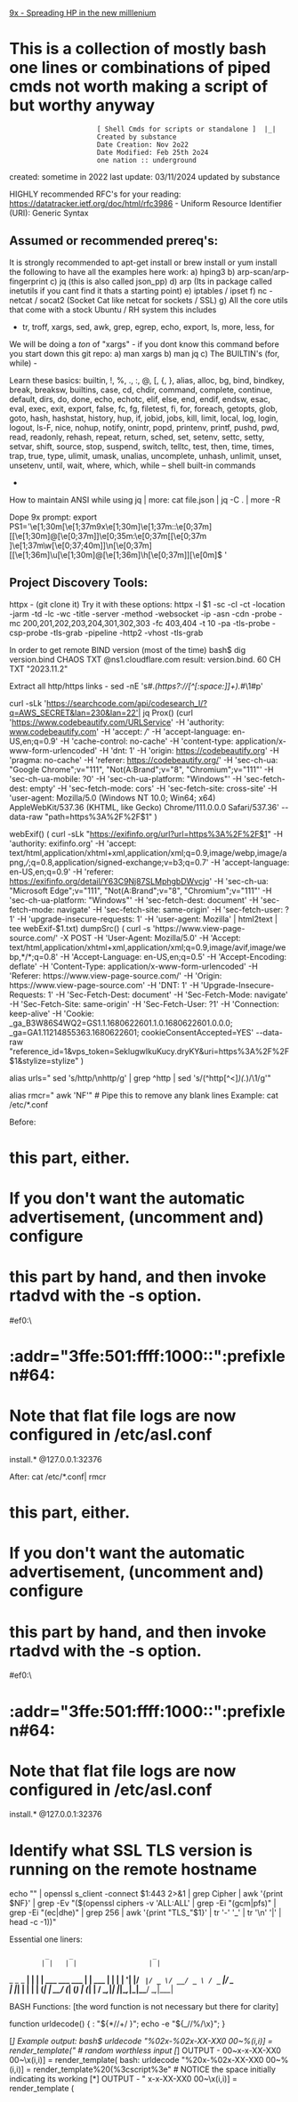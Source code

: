[9x - Spreading HP in the new milllenium](https://miro.medium.com/v2/resize:fit:1400/format:webp/1*FmCCE0TRNukHhb576NF4VQ.jpeg)


# This is a collection of mostly bash one lines or combinations of piped cmds not worth making a script of but worthy anyway
                                                                         
                          [ Shell Cmds for scripts or standalone ]  |_|            
                          Created by substance
                          Date Creation: Nov 2o22
                          Date Modified: Feb 25th 2o24
                          one nation :: underground
                                                                                                                                
created: sometime in 2022
last update: 03/11/2024
updated by substance

HIGHLY recommended RFC's for your reading:
https://datatracker.ietf.org/doc/html/rfc3986 -  Uniform Resource Identifier (URI): Generic Syntax

Assumed or recommended prereq's:
--------------------------------
It is strongly recommended to apt-get install or brew install or yum install the following to have all the examples here work:
a) hping3
b) arp-scan/arp-fingerprint
c) jq (this is also called json_pp)
d) arp (Its in package called inetutils if you cant find it  thats a starting point)
e) iptables / ipset
f) nc - netcat  / socat2 (Socket Cat like netcat for sockets / SSL)
g) All the core utils that come with a stock Ubuntu / RH system this includes
  -  tr, troff, xargs, sed, awk, grep, egrep, echo, export, ls, more, less, for

We will be doing a *ton* of "xargs" - if you dont know this command before you start down this git repo:
a)  man xargs
b)  man jq
c)  The BUILTIN's (for, while) - 

Learn these basics:
     builtin, !, %, ., :, @, [, {, }, alias, alloc, bg, bind, bindkey, break, breaksw, builtins, case, cd, chdir, command,
     complete, continue, default, dirs, do, done, echo, echotc, elif, else, end, endif, endsw, esac, eval, exec, exit,
     export, false, fc, fg, filetest, fi, for, foreach, getopts, glob, goto, hash, hashstat, history, hup, if, jobid, jobs,
     kill, limit, local, log, login, logout, ls-F, nice, nohup, notify, onintr, popd, printenv, printf, pushd, pwd, read, 
     readonly, rehash, repeat, return, sched, set, setenv, settc, setty, setvar, shift, source, stop, suspend, switch, 
     telltc, test, then, time, times, trap, true, type, ulimit, umask, unalias, uncomplete, unhash, unlimit, unset, 
     unsetenv, until, wait, where, which, while – shell built-in commands

-

How to maintain ANSI while using jq | more:
cat file.json | jq -C . | more -R


Dope 9x prompt:
export PS1='\e[1;30m[\e[1;37m9x\e[1;30m]\e[1;37m::\e[0;37m\][\[\e[1;30m\]\@\[\e[0;37m\]]\e[0;35m:\e[0;37m[\[\e[0;37m\
]\e[1;37m\w\[\e[0;37;40m\]]\n\[\e[0;37m\][\[\e[1;36m\]\u\[\e[1;30m\]@\[\e[1;36m\]\h\[\e[0;37m\]]\[\e[0m\]\$ '

Project Discovery Tools:
-----------------------
httpx - (git clone it)
Try it with these options:
httpx -l $1 -sc -cl -ct -location -jarm -td -lc -wc -title -server  -method -websocket -ip  -asn -cdn -probe -mc 200,201,202,203,204,301,302,303 -fc 403,404 -t 10 -pa -tls-probe -csp-probe -tls-grab -pipeline -http2 -vhost -tls-grab


In order to get remote BIND version (most of the time)
bash$ dig version.bind CHAOS TXT @ns1.cloudflare.com
result: version.bind.		60	CH	TXT	"2023.11.2"



Extract all http/https links - sed -nE 's#.*(https?://[^[:space:]]+).*#\1#p' 

curl -sLk 'https://searchcode.com/api/codesearch_I/?q=AWS_SECRET&lan=230&lan=22'| jq
Prox() (curl 'https://www.codebeautify.com/URLService'   -H 'authority: www.codebeautify.com'   -H 'accept: */*'   -H 'accept-language: en-US,en;q=0.9'   -H 'cache-control: no-cache'   -H 'content-type: application/x-www-form-urlencoded'   -H 'dnt: 1'   -H 'origin: https://codebeautify.org'   -H 'pragma: no-cache'   -H 'referer: https://codebeautify.org/'   -H 'sec-ch-ua: "Google Chrome";v="111", "Not(A:Brand";v="8", "Chromium";v="111"'   -H 'sec-ch-ua-mobile: ?0'   -H 'sec-ch-ua-platform: "Windows"'   -H 'sec-fetch-dest: empty'   -H 'sec-fetch-mode: cors'   -H 'sec-fetch-site: cross-site'   -H 'user-agent: Mozilla/5.0 (Windows NT 10.0; Win64; x64) AppleWebKit/537.36 (KHTML, like Gecko) Chrome/111.0.0.0 Safari/537.36'   --data-raw "path=https%3A%2F%2F$1" )

webExif() ( curl -sLk "https://exifinfo.org/url?url=https%3A%2F%2F$1"   -H 'authority: exifinfo.org'   -H 'accept: text/html,application/xhtml+xml,application/xml;q=0.9,image/webp,image/apng,*/*;q=0.8,application/signed-exchange;v=b3;q=0.7'   -H 'accept-language: en-US,en;q=0.9'   -H 'referer: https://exifinfo.org/detail/Y63C9Nj87SLMphgbDWvcjg'   -H 'sec-ch-ua: "Microsoft Edge";v="111", "Not(A:Brand";v="8", "Chromium";v="111"'   -H 'sec-ch-ua-platform: "Windows"'   -H 'sec-fetch-dest: document'   -H 'sec-fetch-mode: navigate'   -H 'sec-fetch-site: same-origin'   -H 'sec-fetch-user: ?1'   -H 'upgrade-insecure-requests: 1'   -H 'user-agent: Mozilla' | html2text | tee webExif-$1.txt)
dumpSrc() ( curl -s 'https://www.view-page-source.com/' -X POST -H 'User-Agent: Mozilla/5.0' -H 'Accept: text/html,application/xhtml+xml,application/xml;q=0.9,image/avif,image/webp,*/*;q=0.8' -H 'Accept-Language: en-US,en;q=0.5' -H 'Accept-Encoding: deflate' -H 'Content-Type: application/x-www-form-urlencoded' -H 'Referer: https://www.view-page-source.com/' -H 'Origin: https://www.view-page-source.com' -H 'DNT: 1' -H 'Upgrade-Insecure-Requests: 1' -H 'Sec-Fetch-Dest: document' -H 'Sec-Fetch-Mode: navigate' -H 'Sec-Fetch-Site: same-origin' -H 'Sec-Fetch-User: ?1' -H 'Connection: keep-alive' -H 'Cookie: _ga_B3W86S4WQ2=GS1.1.1680622601.1.0.1680622601.0.0.0; _ga=GA1.11214855363.1680622601; cookieConsentAccepted=YES' --data-raw "reference_id=1&vps_token=SeklugwIkuKucy.dryKY&uri=https%3A%2F%2F$1&stylize=stylize" )

alias urls=" sed 's/http/\nhttp/g' | grep ^http | sed 's/\(^http[^<]*\)\(.*\)/\1/g'"


alias rmcr=" awk 'NF'" # Pipe this to remove any blank lines
Example:
cat /etc/*.conf

Before:
#   this part, either.
#   If you don't want the automatic advertisement, (uncomment and) configure
#   this part by hand, and then invoke rtadvd with the -s option.
 
#ef0:\
#	:addr="3ffe:501:ffff:1000::":prefixlen#64:
# Note that flat file logs are now configured in /etc/asl.conf

install.*						@127.0.0.1:32376

After: cat /etc/*.conf| rmcr 
#   this part, either.
#   If you don't want the automatic advertisement, (uncomment and) configure
#   this part by hand, and then invoke rtadvd with the -s option.
#ef0:\
#	:addr="3ffe:501:ffff:1000::":prefixlen#64:
# Note that flat file logs are now configured in /etc/asl.conf
install.*						@127.0.0.1:32376




# Identify what SSL TLS version is running on the remote hostname
echo "" | openssl s_client -connect $1:443 2>&1 | grep Cipher | awk '{print $NF}' | grep -Ev "($(openssl ciphers -v 'ALL:ALL' | grep -Ei "(gcm|pfs)" | grep -Ei "(ec|dhe)" | grep 256 | awk '{print "TLS_"$1}' | tr '-' '_' | tr '\n' '|' | head -c -1))"
 

Essential one liners:

             _     _                    _      
            | |   | |                  | |     
  _   _ _ __| | __| | ___  ___ ___   __| | ___ 
 | | | | '__| |/ _` |/ _ \/ __/ _ \ / _` |/ _ \
 | |_| | |  | | (_| |  __/ (_| (_) | (_| |  __/
  \__,_|_|  |_|\__,_|\___|\___\___/ \__,_|\___|
                                          
BASH Functions: [the word function is not necessary but there for clarity]

function urldecode() { : "${*//+/ }"; echo -e "${_//%/\\x}"; }

[*] Example output:
bash$ urldecode  "%02x-%02x-XX-XX0 00~%(i,i)] = render_template("  # random worthless input
[*] OUTPUT - 00~x-x-XX-XX0 00~\x(i,i)] = render_template(
bash: urldecode  "%20x-%02x-XX-XX0 00~%(i,i)] = render_template%20(%3cscript%3e" # NOTICE the space initially indicating its working
[*] OUTPUT - " x-x-XX-XX0 00~\x(i,i)] = render_template (<script>"

[*] Explained: 
The substitution ${*//+/ } replaces all + characters with spaces in the input string, as + is often used to encode spaces in URLs. 
This substitution is stored in the default variable _.
The echo -e "${_//%/\\x}" part then processes percent-encoded characters. It replaces each % with \x, which echo -e interprets as 
introducing a hexadecimal byte. The result is the original, URL-decoded string printed to stdout.

        -------______________________________________~~~~~~~~~~~~~~~~~ [ URL-CODING ] -------______________________________________~~~~~~~~~~~~~~~~~


             _                          _      
            | |                        | |     
  _   _ _ __| | ___ _ __   ___ ___   __| | ___ 
 | | | | '__| |/ _ \ '_ \ / __/ _ \ / _` |/ _ \
 | |_| | |  | |  __/ | | | (_| (_) | (_| |  __/
  \__,_|_|  |_|\___|_| |_|\___\___/ \__,_|\___|
    BASH Functions: [the word function is not necessary but there for clarity]

Bash One-Liner to urlencode just the special chars:
--------------------------------
urlencode() { local string="${1}";  local strlen=${#string}; local encoded="";  local pos c o; for (( pos=0 ; pos<strlen ; pos++ ));   do c=${string:$pos:1}; case "$c" in [-_.~a-zA-Z0-9] )   o="${c}" ;; * )    printf -v o '%%%02x' "'$c";    esac; encoded+="${o}";     done;      echo "${encoded}"| sed 's/\./%2e/g';      }

bash$ urlencode https://www.tranceattic.com
[*] OUTPUT [*] https%3a%2f%2fwww%2etranceattic%2ecom

        ___
       __H__
 ___ ___[)]_____ ___ ___  {1.7.9.3#dev}
|_ -| . [(]     | .'| . |
|___|_  [(]_|_|_|__,|  _|
      |_|V...       |_|   https://sqlmap.org
[*] Recommended options:

sqlmap --url "https://tiatrue.com/admin.php?target=recover_password&valid=0" --dbms=mysql --random-agent --level 3 -a
Note: The goal is to find a dynamic parameter or multiple and run sqlmap on that.  As seen above.


One thing you best keep in mind: chmods for .ssh
SSH Permissions
File	Permission (octal)	Permission (string)
   .ssh	700	drwx------
   id_rsa (private key)	400	r-------
   id_rsa_pub (public key)	644	rw-r-r-

------- 

[(SCREWED UP)] PASTING IN DARWIN CLI:
░▒▓███████▓▒░  ░▒▓██████▓▒░  ░▒▓███████▓▒░▒▓████████▓▒░▒▓█▓▒░ ▒▓███████▓▒░  ░▒▓██████▓▒░  
░▒▓█▓▒░░▒▓█▓▒ ░▒▓█▓▒░░▒▓█▓▒░ ▒▓█▓▒░         ░▒▓█▓▒░   ░▒▓█▓▒░ ▒▓█▓▒░░▒▓█▓▒░ ▒▓█▓▒░░▒▓█▓▒░ 
░▒▓█▓▒░░▒▓█▓▒ ░▒▓█▓▒░░▒▓█▓▒░ ▒▓█▓▒░         ░▒▓█▓▒░   ░▒▓█▓▒░ ▒▓█▓▒░░▒▓█▓▒░ ▒▓█▓▒░        
░▒▓███████▓▒░ ░▒▓████████▓▒░ ░▒▓██████▓▒░   ░▒▓█▓▒░   ░▒▓█▓▒░ ▒▓█▓▒░░▒▓█▓▒░ ▒▓█▓▒▒▓███▓▒░ 
░▒▓█▓▒░       ░▒▓█▓▒░░▒▓█▓▒░       ░▒▓█▓▒░  ░▒▓█▓▒░   ░▒▓█▓▒░ ▒▓█▓▒░░▒▓█▓▒░ ▒▓█▓▒░░▒▓█▓▒░ 
░▒▓█▓▒░       ░▒▓█▓▒░░▒▓█▓▒░       ░▒▓█▓▒░  ░▒▓█▓▒░   ░▒▓█▓▒░ ▒▓█▓▒░░▒▓█▓▒░ ▒▓█▓▒░░▒▓█▓▒░ 
░▒▓█▓▒░       ░▒▓█▓▒░░▒▓█▓▒░ ▒▓███████▓▒░   ░▒▓█▓▒░   ░▒▓█▓▒░ ▒▓█▓▒░░▒▓█▓▒░ ░▒▓██████▓▒░  
                                                                                      
 ░▒▓█▓▒░ ▒▓███████▓▒░                                                                   
 ░▒▓█▓▒░ ▒▓█▓▒░░▒▓█▓▒░                                                                  
 ░▒▓█▓▒░ ▒▓█▓▒░░▒▓█▓▒░                                                                  
 ░▒▓█▓▒░ ▒▓█▓▒░░▒▓█▓▒░                                                                  
 ░▒▓█▓▒░ ▒▓█▓▒░░▒▓█▓▒░                                                                  
 ░▒▓█▓▒░ ▒▓█▓▒░░▒▓█▓▒░                                                                  
 ░▒▓█▓▒░ ▒▓█▓▒░░▒▓█▓▒░                                                                  
                                                                                  
░▒▓███████▓▒░  ░▒▓██████▓▒░ ░▒▓███████▓▒░░ ▒▓█▓▒░░▒▓█▓▒░░▒▓█▓▒░ ▒▓█▓▒░ ▒▓███████▓▒░        
░▒▓█▓▒░░▒▓█▓▒ ░▒▓█▓▒░░▒▓█▓▒ ░▒▓█▓▒░░▒▓█▓▒░ ▒▓█▓▒░░▒▓█▓▒░░▒▓█▓▒░ ▒▓█▓▒░ ▒▓█▓▒░░▒▓█▓▒░       
░▒▓█▓▒░░▒▓█▓▒ ░▒▓█▓▒░░▒▓█▓▒ ░▒▓█▓▒░░▒▓█▓▒░ ▒▓█▓▒░░▒▓█▓▒░░▒▓█▓▒░ ▒▓█▓▒░ ▒▓█▓▒░░▒▓█▓▒░       
░▒▓█▓▒░░▒▓█▓▒ ░▒▓████████▓▒ ░▒▓███████▓▒░░ ▒▓█▓▒░░▒▓█▓▒░░▒▓█▓▒░ ▒▓█▓▒░ ▒▓█▓▒░░▒▓█▓▒░       
░▒▓█▓▒░░▒▓█▓▒ ░▒▓█▓▒░░▒▓█▓▒ ░▒▓█▓▒░░▒▓█▓▒░ ▒▓█▓▒░░▒▓█▓▒░░▒▓█▓▒░ ▒▓█▓▒░ ▒▓█▓▒░░▒▓█▓▒░       
░▒▓█▓▒░░▒▓█▓▒ ░▒▓█▓▒░░▒▓█▓▒ ░▒▓█▓▒░░▒▓█▓▒░ ▒▓█▓▒░░▒▓█▓▒░░▒▓█▓▒░ ▒▓█▓▒░ ▒▓█▓▒░░▒▓█▓▒░       
░▒▓███████▓▒░ ░▒▓█▓▒░░▒▓█▓▒ ░▒▓█▓▒░░▒▓█▓▒░ ░▒▓█████████████▓▒░░ ▒▓█▓▒░ ▒▓█▓▒░░▒▓█▓▒░       
                                                                                      
                                                                                    
If you are using Darwin OSX command line and you are getting funky chars prefixing and appending to the paste:

The characters [200~ and ~ that you're seeing when pasting into the terminal are known as "bracketed paste mode"
markers. They're intended to let the terminal application know that a block of text is being pasted in, which 
can change how the text is processed. However, not all terminal emulators handle this mode seamlessly, especially 
when pasting commands that are expected to be executed immediately.

Place this at the end of .bashrc for each local user -

bind 'set enable-bracketed-paste off'

What your facing is called "Bracketed Paste Mode"
After running this command, try pasting your command again. 



